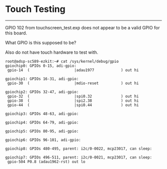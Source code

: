 # Touch Testing
-----------------------------------

GPIO 102 from touchscreen_test.exp does not appear to be a valid GPIO for this board.

What GPIO is this supposed to be?

Also do not have touch hardware to test with.


```
root@adsp-sc589-ezkit:~# cat /sys/kernel/debug/gpio 
gpiochip0: GPIOs 0-15, adi-gpio:
 gpio-14  (                    |adau1977            ) out hi    

gpiochip1: GPIOs 16-31, adi-gpio:
 gpio-30  (                    |mdio-reset          ) out hi    

gpiochip2: GPIOs 32-47, adi-gpio:
 gpio-32  (                    |spi0.32             ) out hi    
 gpio-38  (                    |spi2.38             ) out hi    
 gpio-44  (                    |spi0.44             ) out hi    

gpiochip3: GPIOs 48-63, adi-gpio:

gpiochip4: GPIOs 64-79, adi-gpio:

gpiochip5: GPIOs 80-95, adi-gpio:

gpiochip6: GPIOs 96-101, adi-gpio:

gpiochip8: GPIOs 480-495, parent: i2c/0-0022, mcp23017, can sleep:

gpiochip7: GPIOs 496-511, parent: i2c/0-0021, mcp23017, can sleep:
 gpio-504 P0.8 (adau1962-rst) out lo 
```
